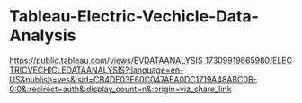 # Tableau-Electric-Vechicle-Data-Analysis

https://public.tableau.com/views/EVDATAANALYSIS_17309919665980/ELECTRICVECHICLEDATAANALYSIS?:language=en-US&publish=yes&:sid=CB4DE03E60C047AEA0DC1719A48ABC0B-0:0&:redirect=auth&:display_count=n&:origin=viz_share_link
